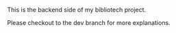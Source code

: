 This is the backend side of my bibliotech project.

Please checkout to the dev branch for more explanations.